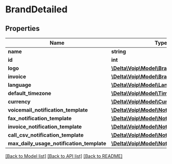 # BrandDetailed

## Properties
Name | Type | Description | Notes
------------ | ------------- | ------------- | -------------
**name** | **string** |  | 
**id** | **int** |  | [optional] 
**logo** | [**\Delta\Voip\Model\BrandLogo**](BrandLogo.md) |  | [optional] 
**invoice** | [**\Delta\Voip\Model\BrandInvoice**](BrandInvoice.md) |  | [optional] 
**language** | [**\Delta\Voip\Model\Language**](Language.md) |  | [optional] 
**default_timezone** | [**\Delta\Voip\Model\Timezone**](Timezone.md) |  | 
**currency** | [**\Delta\Voip\Model\Currency**](Currency.md) |  | [optional] 
**voicemail_notification_template** | [**\Delta\Voip\Model\NotificationTemplate**](NotificationTemplate.md) |  | [optional] 
**fax_notification_template** | [**\Delta\Voip\Model\NotificationTemplate**](NotificationTemplate.md) |  | [optional] 
**invoice_notification_template** | [**\Delta\Voip\Model\NotificationTemplate**](NotificationTemplate.md) |  | [optional] 
**call_csv_notification_template** | [**\Delta\Voip\Model\NotificationTemplate**](NotificationTemplate.md) |  | [optional] 
**max_daily_usage_notification_template** | [**\Delta\Voip\Model\NotificationTemplate**](NotificationTemplate.md) |  | [optional] 

[[Back to Model list]](../README.md#documentation-for-models) [[Back to API list]](../README.md#documentation-for-api-endpoints) [[Back to README]](../README.md)


